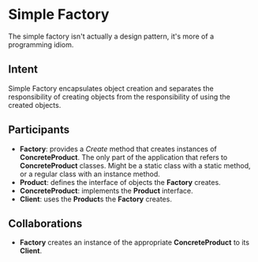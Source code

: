 # Simple Factory

The simple factory isn't actually a design pattern, it's more of a programming idiom.

## Intent
Simple Factory encapsulates object creation and separates the responsibility of creating objects from the responsibility of using the created objects.

## Participants
* **Factory**: provides a *Create* method that creates instances of **ConcreteProduct**. The only part of the application that refers to **ConcreteProduct** classes. Might be a static class with a static method, or a regular class with an instance method.
* **Product**: defines the interface of objects the **Factory** creates.
* **ConcreteProduct**: implements the **Product** interface.
* **Client**: uses the **Product**s the **Factory** creates.

## Collaborations
* **Factory** creates an instance of the appropriate **ConcreteProduct** to its **Client**.
